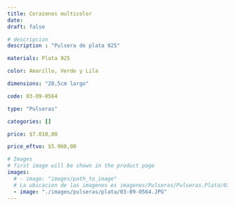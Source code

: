 ```yaml
---
title: Corazones multicolor
date: 
draft: false

# descripcion
description : "Pulsera de plata 925"

materials: Plata 925

color: Amarillo, Verde y Lila

dimensions: "20,5cm largo"

code: 03-09-0564

type: "Pulseras"

categories: []

price: $7.010,00

price_eftvo: $5.960,00

# Images
# first image will be shown in the product page
images:
  # - image: "images/path_to_image"
  # La ubicacion de las imagenes es imagenes/Pulseras/Pulseras.Plata/03-09-0564-corazones-multicolor
  - image: "./images/pulseras/plata/03-09-0564.JPG"
---
```

